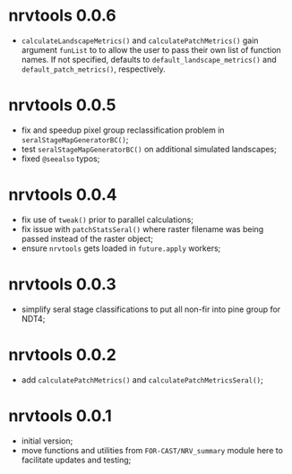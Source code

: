 # nrvtools 0.0.6

- `calculateLandscapeMetrics()` and `calculatePatchMetrics()` gain argument `funList` to to allow the user to pass their own list of function names. If not specified, defaults to `default_landscape_metrics()` and `default_patch_metrics()`, respectively.

# nrvtools 0.0.5

- fix and speedup pixel group reclassification problem in `seralStageMapGeneratorBC()`;
- test `seralStageMapGeneratorBC()` on additional simulated landscapes;
- fixed `@seealso` typos;

# nrvtools 0.0.4

- fix use of `tweak()` prior to parallel calculations;
- fix issue with `patchStatsSeral()` where raster filename was being passed instead of the raster object;
- ensure `nrvtools` gets loaded in `future.apply` workers;

# nrvtools 0.0.3

- simplify seral stage classifications to put all non-fir into pine group for NDT4;

# nrvtools 0.0.2

- add `calculatePatchMetrics()` and `calculatePatchMetricsSeral()`;

# nrvtools 0.0.1

- initial version;
- move functions and utilities from `FOR-CAST/NRV_summary` module here to facilitate updates and testing;
